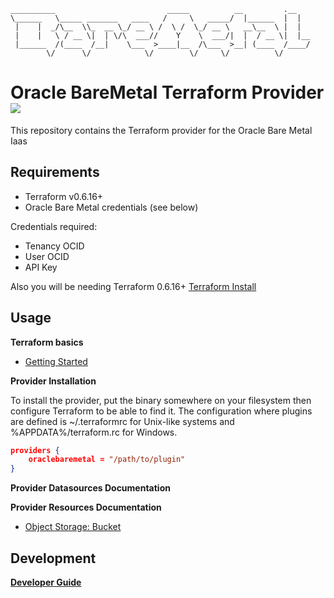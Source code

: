 ```
__________                         _____          __         .__
\______   \_____ _______   ____   /     \   _____/  |______  |  |
 |    |  _/\__  \\_  __ \_/ __ \ /  \ /  \_/ __ \   __\__  \ |  |
 |    |   \ / __ \|  | \/\  ___//    Y    \  ___/|  |  / __ \|  |__
 |______  /(____  /__|    \___  >____|__  /\___  >__| (____  /____/
        \/      \/            \/        \/     \/          \/
```
# Oracle BareMetal Terraform Provider ![](https://circleci.com/gh/MustWin/terraform-Oracle-BareMetal-Provider.svg?style=shield&circle-token=fa06ce2af6b594812e3a756f5451a9e101d7b9f5)

This repository contains the Terraform provider for the Oracle Bare Metal Iaas

## Requirements

* Terraform v0.6.16+
* Oracle Bare Metal credentials (see below)

Credentials required:
* Tenancy OCID
* User OCID
* API Key

Also you will be needing Terraform 0.6.16+
[Terraform Install](https://www.terraform.io/intro/getting-started/install.html)

## Usage

**Terraform basics**

* [Getting Started](https://www.terraform.io/intro/getting-started/install.html)

**Provider Installation**

To install the provider, put the binary somewhere on your filesystem then configure Terraform to be able to find it.
The configuration where plugins are defined is ~/.terraformrc for Unix-like systems and %APPDATA%/terraform.rc for Windows.

```json
providers {
    oraclebaremetal = "/path/to/plugin"
}
```

**Provider Datasources Documentation**

**Provider Resources Documentation**
* [Object Storage: Bucket](./docs/resources/object_storage_bucket.md)

## Development
[**Developer Guide**](docs/development.md)
